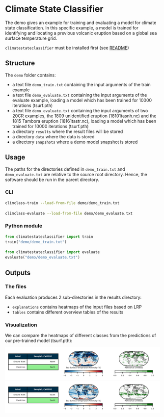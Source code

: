 # Climate State Classifier

The demo gives an example for training and evaluating a model for climate state classification. In this specific example, a model is trained for identifying and locating a previous volcanic eruption based on a global sea surface temperature grid.

`climatestateclassifier` must be installed first (see [README](https://github.com/FREVA-CLINT/climatestateclassifier/tree/clint#readme))

## Structure

The `demo` folder contains:
- a text file `demo_train.txt` containing the input arguments of the train example
- a text file `demo_evaluate.txt` containing the input arguments of the evaluate example, loading a model which has been trained for 10000 iterations (tsurf.pth)
- a text file `demo_evaluate.txt` containing the input arguments of two 20CR examples, the 1809 unidentified eruption (18101tasnh.nc) and the 1815 Tambora eruption (18161tastr.nc), loading a model which has been trained for 10000 iterations (tsurf.pth)
- a directory `results` where the result files will be stored
- a directory `data` where the data is stored
- a directory `snapshots` where a demo model snapshot is stored

## Usage

The paths for the directories defined in `demo_train.txt` and `demo_evaluate.txt` are relative to the source root directory. Hence, the software should be run in the parent directory.

### CLI

```bash
climclass-train --load-from-file demo/demo_train.txt

climclass-evaluate --load-from-file demo/demo_evaluate.txt
```

### Python module

```python
from climatestateclassifier import train
train("demo/demo_train.txt")

from climatestateclassifier import evaluate
evaluate("demo/demo_evaluate.txt")
```

## Outputs

### The files

Each evaluation produces 2 sub-directories in the results directory:
- `explanations` contains heatmaps of the input files based on LRP
- `tables` contains different overview tables of the results


### Visualization

We can compare the heatmaps of different classes from the predictions of our pre-trained model (tsurf.pth):

![Original dataset](results/explanations/demo19921North.jpg)
![Original dataset](results/explanations/demo19921South.jpg)
